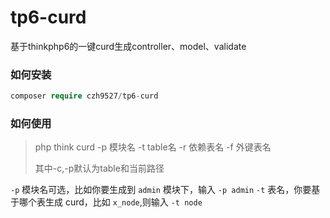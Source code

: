 # tp6-curd
基于thinkphp6的一键curd生成controller、model、validate

### 如何安装
```php
composer require czh9527/tp6-curd
```

### 如何使用
> php think curd  -p 模块名 -t table名 -r 依赖表名 -f 外键表名
>
> 其中-c,-p默认为table和当前路径


 
`-p` 模块名可选，比如你要生成到 `admin` 模块下，输入 `-p admin`
`-t` 表名，你要基于哪个表生成 curd，比如 `x_node`,则输入 `-t node`


